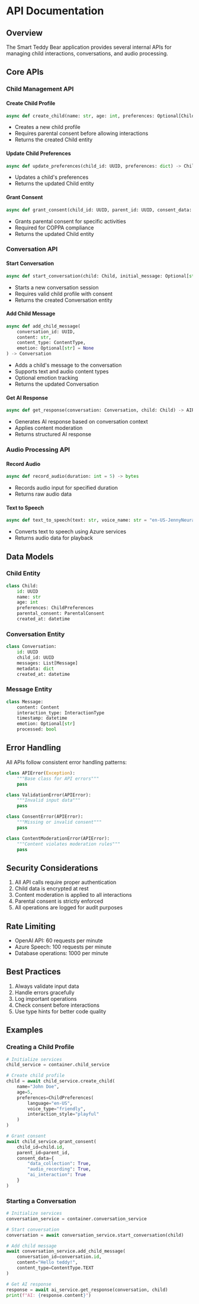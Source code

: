 # API Documentation

## Overview

The Smart Teddy Bear application provides several internal APIs for managing child interactions, conversations, and audio processing.

## Core APIs

### Child Management API

#### Create Child Profile
```python
async def create_child(name: str, age: int, preferences: Optional[ChildPreferences] = None) -> Child
```
- Creates a new child profile
- Requires parental consent before allowing interactions
- Returns the created Child entity

#### Update Child Preferences
```python
async def update_preferences(child_id: UUID, preferences: dict) -> Child
```
- Updates a child's preferences
- Returns the updated Child entity

#### Grant Consent
```python
async def grant_consent(child_id: UUID, parent_id: UUID, consent_data: dict) -> Child
```
- Grants parental consent for specific activities
- Required for COPPA compliance
- Returns the updated Child entity

### Conversation API

#### Start Conversation
```python
async def start_conversation(child: Child, initial_message: Optional[str] = None) -> Conversation
```
- Starts a new conversation session
- Requires valid child profile with consent
- Returns the created Conversation entity

#### Add Child Message
```python
async def add_child_message(
    conversation_id: UUID,
    content: str,
    content_type: ContentType,
    emotion: Optional[str] = None
) -> Conversation
```
- Adds a child's message to the conversation
- Supports text and audio content types
- Optional emotion tracking
- Returns the updated Conversation

#### Get AI Response
```python
async def get_response(conversation: Conversation, child: Child) -> AIResponse
```
- Generates AI response based on conversation context
- Applies content moderation
- Returns structured AI response

### Audio Processing API

#### Record Audio
```python
async def record_audio(duration: int = 5) -> bytes
```
- Records audio input for specified duration
- Returns raw audio data

#### Text to Speech
```python
async def text_to_speech(text: str, voice_name: str = "en-US-JennyNeural") -> bytes
```
- Converts text to speech using Azure services
- Returns audio data for playback

## Data Models

### Child Entity
```python
class Child:
    id: UUID
    name: str
    age: int
    preferences: ChildPreferences
    parental_consent: ParentalConsent
    created_at: datetime
```

### Conversation Entity
```python
class Conversation:
    id: UUID
    child_id: UUID
    messages: List[Message]
    metadata: dict
    created_at: datetime
```

### Message Entity
```python
class Message:
    content: Content
    interaction_type: InteractionType
    timestamp: datetime
    emotion: Optional[str]
    processed: bool
```

## Error Handling

All APIs follow consistent error handling patterns:

```python
class APIError(Exception):
    """Base class for API errors"""
    pass

class ValidationError(APIError):
    """Invalid input data"""
    pass

class ConsentError(APIError):
    """Missing or invalid consent"""
    pass

class ContentModerationError(APIError):
    """Content violates moderation rules"""
    pass
```

## Security Considerations

1. All API calls require proper authentication
2. Child data is encrypted at rest
3. Content moderation is applied to all interactions
4. Parental consent is strictly enforced
5. All operations are logged for audit purposes

## Rate Limiting

- OpenAI API: 60 requests per minute
- Azure Speech: 100 requests per minute
- Database operations: 1000 per minute

## Best Practices

1. Always validate input data
2. Handle errors gracefully
3. Log important operations
4. Check consent before interactions
5. Use type hints for better code quality

## Examples

### Creating a Child Profile

```python
# Initialize services
child_service = container.child_service

# Create child profile
child = await child_service.create_child(
    name="John Doe",
    age=5,
    preferences=ChildPreferences(
        language="en-US",
        voice_type="friendly",
        interaction_style="playful"
    )
)

# Grant consent
await child_service.grant_consent(
    child_id=child.id,
    parent_id=parent_id,
    consent_data={
        "data_collection": True,
        "audio_recording": True,
        "ai_interaction": True
    }
)
```

### Starting a Conversation

```python
# Initialize services
conversation_service = container.conversation_service

# Start conversation
conversation = await conversation_service.start_conversation(child)

# Add child message
await conversation_service.add_child_message(
    conversation_id=conversation.id,
    content="Hello teddy!",
    content_type=ContentType.TEXT
)

# Get AI response
response = await ai_service.get_response(conversation, child)
print(f"AI: {response.content}")
